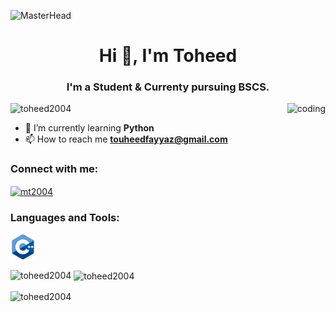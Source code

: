 ![MasterHead](https://cdn.hashnode.com/res/hashnode/image/upload/v1651780522995/zZbL8WM2v.gif?w=1600&h=840&fit=crop&crop=entropy&auto=format,compress&gif-q=60&format=webm)
<h1 align="center">Hi 👋, I'm Toheed</h1>
<h3 align="center">I'm a Student & Currenty pursuing BSCS.</h3>
<img align= "right" alt="coding" src="https://cdn.dribbble.com/users/1162077/screenshots/3848914/programmer.gif" >
<p align="left" > <img src="https://komarev.com/ghpvc/?username=toheed2004&label=Profile%20views&color=0e75b6&style=flat" alt="toheed2004" /> </p>

- 🌱 I’m currently learning **Python**
- 📫 How to reach me **touheedfayyaz@gmail.com**
<h3 align="left">Connect with me:</h3>
<p align="left">
<a href="https://www.leetcode.com/mt2004" target="blank"><img align="center" src="https://raw.githubusercontent.com/rahuldkjain/github-profile-readme-generator/master/src/images/icons/Social/leet-code.svg" alt="mt2004" height="30" width="40" /></a>
</p>

<h3 align="left">Languages and Tools:</h3>
<p align="left"> <a href="https://www.w3schools.com/cpp/" target="_blank" rel="noreferrer"> <img src="https://raw.githubusercontent.com/devicons/devicon/master/icons/cplusplus/cplusplus-original.svg" alt="cplusplus" width="40" height="40"/> </a> </p>

<p><img align="left" src="https://github-readme-stats.vercel.app/api/top-langs?username=toheed2004&show_icons=true&locale=en&layout=compact" alt="toheed2004" /></p>

<p>&nbsp;<img align="center" src="https://github-readme-stats.vercel.app/api?username=toheed2004&show_icons=true&locale=en" alt="toheed2004" /></p>

<p><img align="center" src="https://github-readme-streak-stats.herokuapp.com/?user=toheed2004&" alt="toheed2004" /></p>
